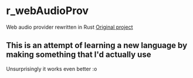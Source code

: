 # r_webAudioProv
Web audio provider rewritten in Rust
[Original project](https://github.com/lukasz26671/webAudioProv)

## This is an attempt of learning a new language by making something that I'd actually use

Unsurprisingly it works even better :o